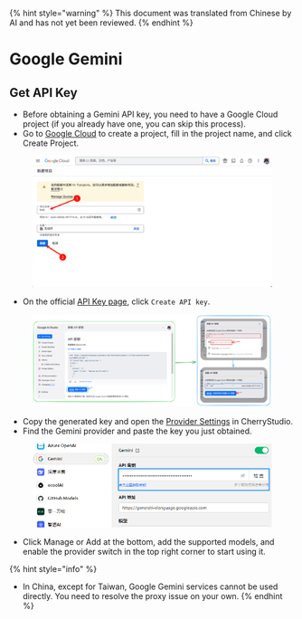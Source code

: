 
{% hint style="warning" %}
This document was translated from Chinese by AI and has not yet been reviewed.
{% endhint %}

# Google Gemini

## Get API Key

*   Before obtaining a Gemini API key, you need to have a Google Cloud project (if you already have one, you can skip this process).
*   Go to [Google Cloud](https://console.cloud.google.com/projectcreate) to create a project, fill in the project name, and click Create Project.

<figure><img src="../../.gitbook/assets/image (74).png" alt=""><figcaption></figcaption></figure>

*   On the official [API Key page](https://aistudio.google.com/app/apikey?hl=zh-cn), click `Create API key`.

<figure><img src="../../.gitbook/assets/image (72).png" alt=""><figcaption></figcaption></figure>

*   Copy the generated key and open the [Provider Settings](broken-reference) in CherryStudio.
*   Find the Gemini provider and paste the key you just obtained.

<figure><img src="../../.gitbook/assets/image (75).png" alt=""><figcaption></figcaption></figure>

*   Click Manage or Add at the bottom, add the supported models, and enable the provider switch in the top right corner to start using it.

{% hint style="info" %}
- In China, except for Taiwan, Google Gemini services cannot be used directly. You need to resolve the proxy issue on your own.
{% endhint %}